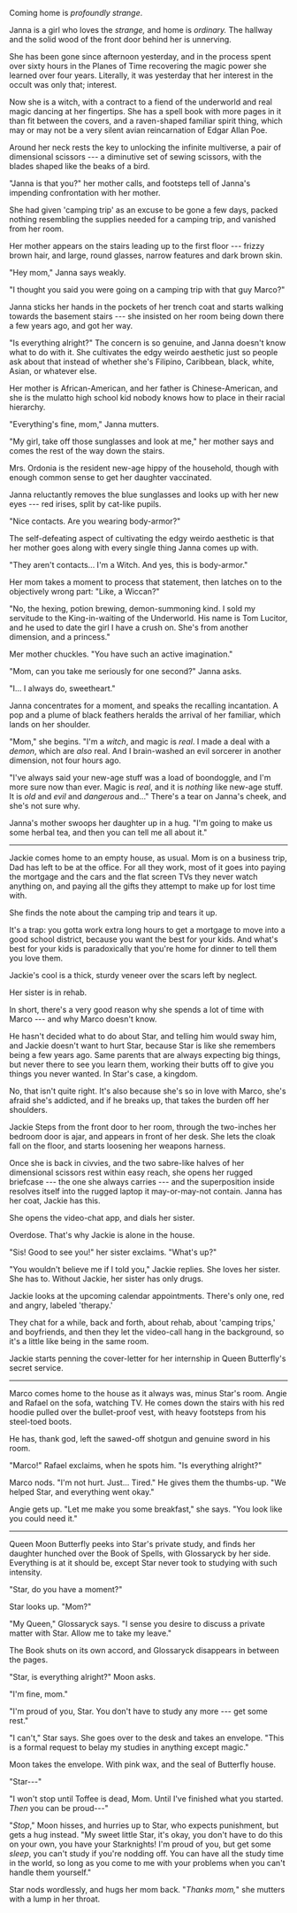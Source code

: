 Coming home is _profoundly strange_.

Janna is a girl who loves the _strange,_ and home is _ordinary._ The
hallway and the solid wood of the front door behind her is unnerving.

She has been gone since afternoon yesterday, and in the process spent
over sixty hours in the Planes of Time recovering the magic power she
learned over four years. Literally, it was yesterday that her interest
in the occult was only that; interest.

Now she is a witch, with a contract to a fiend of the underworld and
real magic dancing at her fingertips. She has a spell book with more
pages in it than fit between the covers, and a raven-shaped familiar
spirit thing, which may or may not be a very silent avian reincarnation
of Edgar Allan Poe.

Around her neck rests the key to unlocking the infinite multiverse,
a pair of dimensional scissors --- a diminutive set of sewing scissors,
with the blades shaped like the beaks of a bird.

"Janna is that you?" her mother calls, and footsteps tell of Janna's
impending confrontation with her mother.

She had given 'camping trip' as an excuse to be gone a few days,
packed nothing resembling the supplies needed for a camping trip,
and vanished from her room.

Her mother appears on the stairs leading up to the first floor ---
frizzy brown hair, and large, round glasses, narrow features and
dark brown skin.

"Hey mom," Janna says weakly.

"I thought you said you were going on a camping trip with that guy
Marco?"

Janna sticks her hands in the pockets of her trench coat and starts walking
towards the basement stairs --- she insisted on her room being down there
a few years ago, and got her way.

"Is everything alright?" The concern is so genuine, and
Janna doesn't know what to do with it. She cultivates the edgy weirdo
aesthetic just so people ask about that instead of whether she's
Filipino, Caribbean, black, white, Asian, or whatever else.

Her mother is African-American, and her father is Chinese-American,
and she is the mulatto high school kid nobody knows how to place in their
racial hierarchy.

"Everything's fine, mom," Janna mutters.

"My girl, take off those sunglasses and look at me," her mother says and
comes the rest of the way down the stairs.

Mrs. Ordonia is the resident new-age hippy of the household, though with
enough common sense to get her daughter vaccinated.

Janna reluctantly removes the blue sunglasses and looks up with her new
eyes --- red irises, split by cat-like pupils.

"Nice contacts. Are you wearing body-armor?"

The self-defeating aspect of cultivating the edgy weirdo aesthetic is that
her mother goes along with every single thing Janna comes up with.

"They aren't contacts... I'm a Witch. And yes, this is body-armor."

Her mom takes a moment to process that statement, then latches
on to the objectively wrong part: "Like, a Wiccan?"

"No, the hexing, potion brewing, demon-summoning kind. I sold my servitude
to the King-in-waiting of the Underworld. His name is Tom Lucitor, and he
used to date the girl I have a crush on. She's from another dimension, and
a princess."

Mer mother chuckles. "You have such an active imagination."

"Mom, can you take me seriously for one second?" Janna asks.

"I... I always do, sweetheart."

Janna concentrates for a moment, and speaks the recalling incantation.
A pop and a plume of black feathers heralds the arrival of her familiar,
which lands on her shoulder.

"Mom," she begins. "I'm a _witch_, and magic is _real_. I made a deal with a _demon_,
which are _also_ real. And I brain-washed an evil sorcerer in another dimension, not
four hours ago.

"I've always said your new-age stuff was a load of boondoggle, and I'm more
sure now than ever. Magic is _real_, and it is _nothing_ like new-age stuff.
It is _old_ and _evil_ and _dangerous_ and..." There's a tear on Janna's cheek,
and she's not sure why.

Janna's mother swoops her daughter up in a hug. "I'm going to make us some herbal
tea, and then you can tell me all about it."

----

Jackie comes home to an empty house, as usual. Mom is on a business trip, Dad
has left to be at the office. For all they work, most of it goes into paying the mortgage and
the cars and the flat screen TVs they never watch anything on, and paying all
the gifts they attempt to make up for lost time with.

She finds the note about the camping trip and tears it up.

It's a trap: you gotta work extra long hours to get a mortgage to move into a good school
district, because you want the best for your kids. And what's best for your kids is paradoxically
that you're home for dinner to tell them you love them.

Jackie's cool is a thick, sturdy veneer over the scars left by neglect.

Her sister is in rehab.

In short, there's a very good reason why she spends a lot of time with Marco --- and
why Marco doesn't know.

He hasn't decided what to do about Star, and telling him would sway him, and Jackie
doesn't want to hurt Star, because Star is like she remembers being a few years ago.
Same parents that are always expecting big things, but never there to see you learn them,
working their butts off to give you things you never wanted. In Star's case, a kingdom.

No, that isn't quite right. It's also because she's so in love with Marco, she's
afraid she's addicted, and if he breaks up, that takes the burden off her shoulders.

Jackie Steps from the front door to her room, through the two-inches her bedroom door is ajar,
and appears in front of her desk. She lets the cloak fall on the floor, and starts loosening
her weapons harness.

Once she is back in civvies, and the two sabre-like halves of her dimensional scissors
rest within easy reach,
she opens her rugged briefcase --- the one she always carries --- and the superposition inside
resolves itself into the rugged laptop it may-or-may-not contain. Janna has her coat,
Jackie has this.

She opens the video-chat app, and dials her sister.

Overdose. That's why Jackie is alone in the house.

"Sis! Good to see you!" her sister exclaims. "What's up?"

"You wouldn't believe me if I told you," Jackie replies. She loves her sister. She has
to. Without Jackie, her sister has only drugs.

Jackie looks at the upcoming calendar appointments. There's only one,
red and angry, labeled 'therapy.'

They chat for a while, back and forth, about rehab, about 'camping trips,' and boyfriends,
and then they let the video-call hang in the background, so it's a little like being in
the same room.

Jackie starts penning the cover-letter for her internship in Queen Butterfly's
secret service.

----

Marco comes home to the house as it always was, minus Star's room.
Angie and Rafael on the sofa, watching TV. He comes down the stairs with
his red hoodie pulled over the bullet-proof vest, with heavy footsteps from
his steel-toed boots.

He has, thank god, left the sawed-off shotgun and genuine sword in his room.

"Marco!" Rafael exclaims, when he spots him. "Is everything alright?"

Marco nods. "I'm not hurt. Just... Tired." He gives them the thumbs-up. "We
helped Star, and everything went okay."

Angie gets up. "Let me make you some breakfast," she says. "You look like you
could need it."

----

Queen Moon Butterfly peeks into Star's private study, and finds her daughter
hunched over the Book of Spells, with Glossaryck by her side. Everything is at it
should be, except Star never took to studying with such intensity.

"Star, do you have a moment?"

Star looks up. "Mom?"

"My Queen," Glossaryck says. "I sense you desire to discuss a private matter
with Star. Allow me to take my leave."

The Book shuts on its own accord, and Glossaryck disappears in between the pages.

"Star, is everything alright?" Moon asks.

"I'm fine, mom."

"I'm proud of you, Star. You don't have to study any more --- get some rest."

"I can't," Star says. She goes over to the
desk and takes an envelope. "This is a formal request to belay my studies in
anything except magic."

Moon takes the envelope. With pink wax, and the seal of Butterfly house.

"Star---"

"I won't stop until Toffee is dead, Mom. Until I've finished what you started.
_Then_ you can be proud---"

"_Stop_," Moon hisses, and hurries up to Star, who expects punishment, but gets
a hug instead. "My sweet little Star, it's okay, you don't have to do this on your
own, you have your Starknights! I'm proud of you, but get some _sleep_, you can't
study if you're nodding off. You can have all the study time in the world, so long
as you come to me with your problems when you can't handle them yourself."

Star nods wordlessly, and hugs her mom back. "_Thanks mom,_" she mutters with
a lump in her throat.
